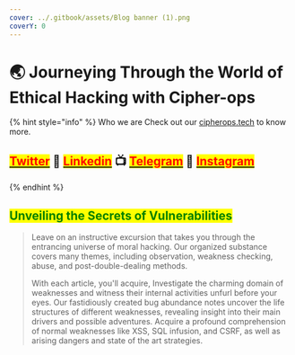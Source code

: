 ```yaml
---
cover: ../.gitbook/assets/Blog banner (1).png
coverY: 0
---
```


# 🌏 Journeying Through the World of Ethical Hacking with Cipher-ops

{% hint style="info" %}
Who we are Check out our [cipherops.tech](https://cipherops.tech/) to know more.

## &#x20;[<mark style="color:red;">Twitter</mark>](https://twitter.com/Cipher0ps\_tech?t=MlqumIay8I49eWwhjgrotg\&s=09) :link: [<mark style="color:red;">Linkedin</mark>](https://www.linkedin.com/company/cipherops/) :tv: [<mark style="color:red;">Telegram</mark>](https://t.me/cipherops\_tech) :tada: [<mark style="color:red;">Instagram</mark>](https://instagram.com/cipherops\_tech?igshid=MzNlNGNkZWQ4Mg==)
{% endhint %}

## <mark style="color:green;">Unveiling the Secrets of Vulnerabilities</mark>

> Leave on an instructive excursion that takes you through the entrancing universe of moral hacking. Our organized substance covers many themes, including observation, weakness checking, abuse, and post-double-dealing methods.&#x20;
>
>
>
> With each article, you'll acquire, Investigate the charming domain of weaknesses and witness their internal activities unfurl before your eyes. Our fastidiously created bug abundance notes uncover the life structures of different weaknesses, revealing insight into their main drivers and possible adventures. Acquire a profound comprehension of normal weaknesses like XSS, SQL infusion, and CSRF, as well as arising dangers and state of the art strategies.

